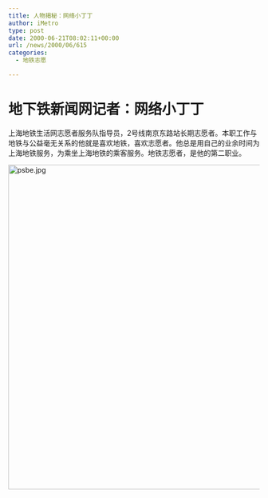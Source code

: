 ```yaml
---
title: 人物揭秘：网络小丁丁
author: iMetro
type: post
date: 2000-06-21T08:02:11+00:00
url: /news/2000/06/615
categories:
  - 地铁志愿

---
```

# 地下铁新闻网记者：网络小丁丁

上海地铁生活网志愿者服务队指导员，2号线南京东路站长期志愿者。本职工作与地铁与公益毫无关系的他就是喜欢地铁，喜欢志愿者。他总是用自己的业余时间为上海地铁服务，为乘坐上海地铁的乘客服务。地铁志愿者，是他的第二职业。

<img id="aimg_13687" title="psbe.jpg" src="http://bbs.lovemetro.com.cn/data/attachment/forum/201205/12/1738515hh658h8hn467z6o.jpg" alt="psbe.jpg" width="650" />
